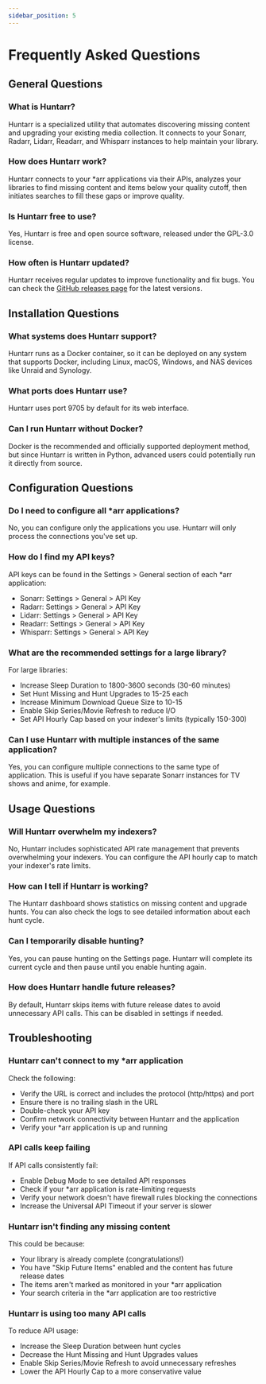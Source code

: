 ```yaml
---
sidebar_position: 5
---
```


# Frequently Asked Questions

## General Questions

### What is Huntarr?
Huntarr is a specialized utility that automates discovering missing content and upgrading your existing media collection. It connects to your Sonarr, Radarr, Lidarr, Readarr, and Whisparr instances to help maintain your library.

### How does Huntarr work?
Huntarr connects to your *arr applications via their APIs, analyzes your libraries to find missing content and items below your quality cutoff, then initiates searches to fill these gaps or improve quality.

### Is Huntarr free to use?
Yes, Huntarr is free and open source software, released under the GPL-3.0 license.

### How often is Huntarr updated?
Huntarr receives regular updates to improve functionality and fix bugs. You can check the [GitHub releases page](https://github.com/plexguide/Huntarr.io/releases/) for the latest versions.

## Installation Questions

### What systems does Huntarr support?
Huntarr runs as a Docker container, so it can be deployed on any system that supports Docker, including Linux, macOS, Windows, and NAS devices like Unraid and Synology.

### What ports does Huntarr use?
Huntarr uses port 9705 by default for its web interface.

### Can I run Huntarr without Docker?
Docker is the recommended and officially supported deployment method, but since Huntarr is written in Python, advanced users could potentially run it directly from source.

## Configuration Questions

### Do I need to configure all *arr applications?
No, you can configure only the applications you use. Huntarr will only process the connections you've set up.

### How do I find my API keys?
API keys can be found in the Settings > General section of each *arr application:
- Sonarr: Settings > General > API Key
- Radarr: Settings > General > API Key
- Lidarr: Settings > General > API Key
- Readarr: Settings > General > API Key
- Whisparr: Settings > General > API Key

### What are the recommended settings for a large library?
For large libraries:
- Increase Sleep Duration to 1800-3600 seconds (30-60 minutes)
- Set Hunt Missing and Hunt Upgrades to 15-25 each
- Increase Minimum Download Queue Size to 10-15
- Enable Skip Series/Movie Refresh to reduce I/O
- Set API Hourly Cap based on your indexer's limits (typically 150-300)

### Can I use Huntarr with multiple instances of the same application?
Yes, you can configure multiple connections to the same type of application. This is useful if you have separate Sonarr instances for TV shows and anime, for example.

## Usage Questions

### Will Huntarr overwhelm my indexers?
No, Huntarr includes sophisticated API rate management that prevents overwhelming your indexers. You can configure the API hourly cap to match your indexer's rate limits.

### How can I tell if Huntarr is working?
The Huntarr dashboard shows statistics on missing content and upgrade hunts. You can also check the logs to see detailed information about each hunt cycle.

### Can I temporarily disable hunting?
Yes, you can pause hunting on the Settings page. Huntarr will complete its current cycle and then pause until you enable hunting again.

### How does Huntarr handle future releases?
By default, Huntarr skips items with future release dates to avoid unnecessary API calls. This can be disabled in settings if needed.

## Troubleshooting

### Huntarr can't connect to my *arr application
Check the following:
- Verify the URL is correct and includes the protocol (http/https) and port
- Ensure there is no trailing slash in the URL
- Double-check your API key
- Confirm network connectivity between Huntarr and the application
- Verify your *arr application is up and running

### API calls keep failing
If API calls consistently fail:
- Enable Debug Mode to see detailed API responses
- Check if your *arr application is rate-limiting requests
- Verify your network doesn't have firewall rules blocking the connections
- Increase the Universal API Timeout if your server is slower

### Huntarr isn't finding any missing content
This could be because:
- Your library is already complete (congratulations!)
- You have "Skip Future Items" enabled and the content has future release dates
- The items aren't marked as monitored in your *arr application
- Your search criteria in the *arr application are too restrictive

### Huntarr is using too many API calls
To reduce API usage:
- Increase the Sleep Duration between hunt cycles
- Decrease the Hunt Missing and Hunt Upgrades values
- Enable Skip Series/Movie Refresh to avoid unnecessary refreshes
- Lower the API Hourly Cap to a more conservative value 